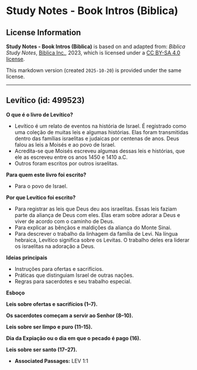 # Study Notes - Book Intros (Biblica)

## License Information

**Study Notes - Book Intros (Biblica)** is based on and adapted from: _Biblica Study Notes_, [Biblica Inc.](https://www.biblica.com/), 2023, which is licensed under a [CC BY-SA 4.0 license](https://creativecommons.org/licenses/by-sa/4.0/legalcode.en).

This markdown version (created `2025-10-20`) is provided under the same license.



--------------------------------

## Levítico (id: 499523)

**O que é o livro de Levítico?**

* Levítico é um relato de eventos na história de Israel. É registrado como uma coleção de muitas leis e algumas histórias. Elas foram transmitidas dentro das famílias israelitas e judaicas por centenas de anos. Deus falou as leis a Moisés e ao povo de Israel.
* Acredita\-se que Moisés escreveu algumas dessas leis e histórias, que ele as escreveu entre os anos 1450 e 1410 a.C.
* Outros foram escritos por outros israelitas.

**Para quem este livro foi escrito?**

* Para o povo de Israel.

**Por que Levítico foi escrito?**

* Para registrar as leis que Deus deu aos israelitas. Essas leis faziam parte da aliança de Deus com eles. Elas eram sobre adorar a Deus e viver de acordo com o caminho de Deus.
* Para explicar as bênçãos e maldições da aliança do Monte Sinai.
* Para descrever o trabalho da linhagem da família de Levi. Na língua hebraica, Levítico significa sobre os Levitas. O trabalho deles era liderar os israelitas na adoração a Deus.

**Ideias principais**

* Instruções para ofertas e sacrifícios.
* Práticas que distinguiam Israel de outras nações.
* Regras para sacerdotes e seu trabalho especial.

**Esboço**

**Leis sobre ofertas e sacrifícios (1–7\).**

**Os sacerdotes começam a servir ao Senhor (8–10\).**

**Leis sobre ser limpo e puro (11–15\).**

**Dia da Expiação ou o dia em que o pecado é pago (16\).**

**Leis sobre ser santo (17–27\).**

* **Associated Passages:** LEV 1:1

